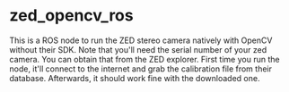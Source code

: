 # zed_opencv_ros
This is a ROS node to run the ZED stereo camera natively with OpenCV without their SDK. 
Note that you'll need the serial number of your zed camera. You can obtain that from the ZED explorer. First time you run the node, it'll connect to the internet and grab the calibration file from their database. Afterwards, it should work fine with the downloaded one.
